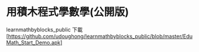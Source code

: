 # 用積木程式學數學(公開版)
learnmathbyblocks_public
下載[https://github.com/udoughong/learnmathbyblocks_public/blob/master/EduMath_Start_Demo.apk]
